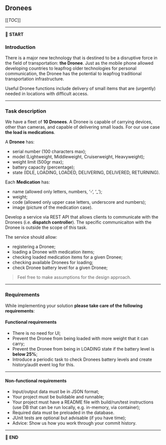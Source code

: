 ## Dronees

[[_TOC_]]

---

:scroll: **START**


### Introduction

There is a major new technology that is destined to be a disruptive force in the field of transportation: **the Dronee**. Just as the mobile phone allowed developing countries to leapfrog older technologies for personal communication, the Dronee has the potential to leapfrog traditional transportation infrastructure.

Useful Dronee functions include delivery of small items that are (urgently) needed in locations with difficult access.

---

### Task description

We have a fleet of **10 Dronees**. A Dronee is capable of carrying devices, other than cameras, and capable of delivering small loads. For our use case **the load is medications**.

A **Dronee** has:
- serial number (100 characters max);
- model (Lightweight, Middleweight, Cruiserweight, Heavyweight);
- weight limit (500gr max);
- battery capacity (percentage);
- state (IDLE, LOADING, LOADED, DELIVERING, DELIVERED, RETURNING).

Each **Medication** has: 
- name (allowed only letters, numbers, ‘-‘, ‘_’);
- weight;
- code (allowed only upper case letters, underscore and numbers);
- image (picture of the medication case).

Develop a service via REST API that allows clients to communicate with the Dronees (i.e. **dispatch controller**). The specific communicaiton with the Dronee is outside the scope of this task. 

The service should allow:
- registering a Dronee;
- loading a Dronee with medication items;
- checking loaded medication items for a given Dronee; 
- checking available Dronees for loading;
- check Dronee battery level for a given Dronee;

> Feel free to make assumptions for the design approach. 

---

### Requirements

While implementing your solution **please take care of the following requirements**: 

#### Functional requirements

- There is no need for UI;
- Prevent the Dronee from being loaded with more weight that it can carry;
- Prevent the Dronee from being in LOADING state if the battery level is **below 25%**;
- Introduce a periodic task to check Dronees battery levels and create history/audit event log for this.

---

#### Non-functional requirements

- Input/output data must be in JSON format;
- Your project must be buildable and runnable;
- Your project must have a README file with build/run/test instructions (use DB that can be run locally, e.g. in-memory, via container);
- Required data must be preloaded in the database.
- JUnit tests are optional but advisable (if you have time);
- Advice: Show us how you work through your commit history.

---

:scroll: **END** 
